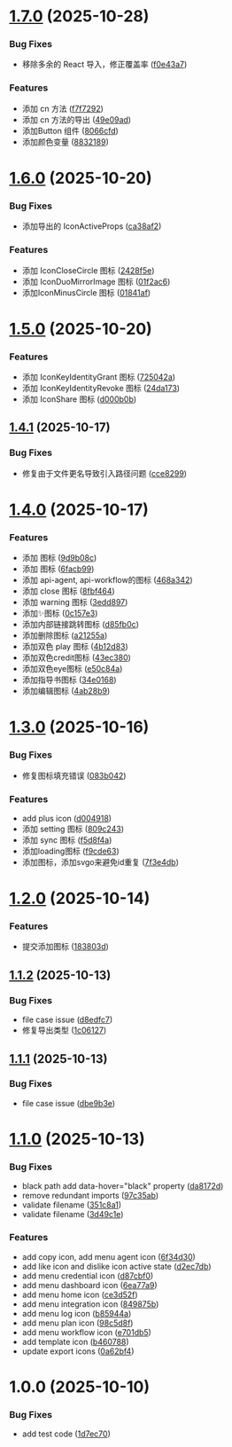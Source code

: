 # [1.7.0](https://github.com/xing-lin/browseract-ui/compare/v1.6.0...v1.7.0) (2025-10-28)

### Bug Fixes

- 移除多余的 React 导入，修正覆盖率 ([f0e43a7](https://github.com/xing-lin/browseract-ui/commit/f0e43a703107f3a84752e769dbfeb59eeb37df2a))

### Features

- 添加 cn 方法 ([f7f7292](https://github.com/xing-lin/browseract-ui/commit/f7f7292cf752af85fb2f8eacdbd83a94e90449cc))
- 添加 cn 方法的导出 ([49e09ad](https://github.com/xing-lin/browseract-ui/commit/49e09ad81207d5badc5b15e18bebc67242f8563e))
- 添加Button 组件 ([8066cfd](https://github.com/xing-lin/browseract-ui/commit/8066cfdaf6ae03c3ffd72b27572f8392ccee22f6))
- 添加颜色变量 ([8832189](https://github.com/xing-lin/browseract-ui/commit/88321897f25b88ec5ee1999e4b139e824b19a230))

# [1.6.0](https://github.com/xing-lin/browseract-ui/compare/v1.5.0...v1.6.0) (2025-10-20)

### Bug Fixes

- 添加导出的 IconActiveProps ([ca38af2](https://github.com/xing-lin/browseract-ui/commit/ca38af2c6e4252860a01edc00ddfb171122049be))

### Features

- 添加 IconCloseCircle 图标 ([2428f5e](https://github.com/xing-lin/browseract-ui/commit/2428f5eb0dd63576717bf161bd3fca42c4136b4d))
- 添加 IconDuoMirrorImage 图标 ([01f2ac6](https://github.com/xing-lin/browseract-ui/commit/01f2ac675e8fa1db0dbc55516f30a64cb636377e))
- 添加IconMinusCircle 图标 ([01841af](https://github.com/xing-lin/browseract-ui/commit/01841af688cbed70acfc25a920c00ce49a92c093))

# [1.5.0](https://github.com/xing-lin/browseract-ui/compare/v1.4.1...v1.5.0) (2025-10-20)

### Features

- 添加 IconKeyIdentityGrant 图标 ([725042a](https://github.com/xing-lin/browseract-ui/commit/725042a81e83b2bd26439ec4025667bd1a3216d5))
- 添加 IconKeyIdentityRevoke 图标 ([24da173](https://github.com/xing-lin/browseract-ui/commit/24da1730f2cd6e75a96f5d7249260f5ee423934b))
- 添加 IconShare 图标 ([d000b0b](https://github.com/xing-lin/browseract-ui/commit/d000b0bd35621dac4c268425b77838b6b704dfa9))

## [1.4.1](https://github.com/xing-lin/browseract-ui/compare/v1.4.0...v1.4.1) (2025-10-17)

### Bug Fixes

- 修复由于文件更名导致引入路径问题 ([cce8299](https://github.com/xing-lin/browseract-ui/commit/cce8299ae15380fbad581affffd049331d0b31b6))

# [1.4.0](https://github.com/xing-lin/browseract-ui/compare/v1.3.0...v1.4.0) (2025-10-17)

### Features

- 添加 <IconKeyIdentity /> 图标 ([9d9b08c](https://github.com/xing-lin/browseract-ui/commit/9d9b08ce522e71aed729c6db0e43140745b76301))
- 添加 <IconKeySecurity /> 图标 ([6facb99](https://github.com/xing-lin/browseract-ui/commit/6facb997f0cc76d8da5867ac46bcc08056764230))
- 添加 api-agent, api-workflow的图标 ([468a342](https://github.com/xing-lin/browseract-ui/commit/468a342a32de7790e7112352f361fd4a634698ec))
- 添加 close 图标 ([8fbf464](https://github.com/xing-lin/browseract-ui/commit/8fbf464a1cd7d0b2193cbe694c2e913c0e528b6c))
- 添加 warning 图标 ([3edd897](https://github.com/xing-lin/browseract-ui/commit/3edd897189c2500a3f13ac2fed51f37309aa9f21))
- 添加✨图标 ([0c157e3](https://github.com/xing-lin/browseract-ui/commit/0c157e3a3bfd0e1bb9783a363bf4b9e0f0927106))
- 添加内部链接跳转图标 ([d85fb0c](https://github.com/xing-lin/browseract-ui/commit/d85fb0c2673fce72174b7b75e4ffb259cb2f68c2))
- 添加删除图标 ([a21255a](https://github.com/xing-lin/browseract-ui/commit/a21255ad1c5418054579d7648b4731ad5281b07f))
- 添加双色 play 图标 ([4b12d83](https://github.com/xing-lin/browseract-ui/commit/4b12d83908f6f10a788fa72b44f2ce9b638f60d2))
- 添加双色credit图标 ([43ec380](https://github.com/xing-lin/browseract-ui/commit/43ec380f52aac3c4a3cff087d9cd31a708e048e4))
- 添加双色eye图标 ([e50c84a](https://github.com/xing-lin/browseract-ui/commit/e50c84a535c03e0e050e046c3c6c61e3b11562c0))
- 添加指导书图标 ([34e0168](https://github.com/xing-lin/browseract-ui/commit/34e0168aa61cffd3c918b0338328382a0c76007d))
- 添加编辑图标 ([4ab28b9](https://github.com/xing-lin/browseract-ui/commit/4ab28b9e56f9b485073ac8397c5579f964ee78e6))

# [1.3.0](https://github.com/xing-lin/browseract-ui/compare/v1.2.0...v1.3.0) (2025-10-16)

### Bug Fixes

- 修复图标填充错误 ([083b042](https://github.com/xing-lin/browseract-ui/commit/083b042d41dd1886cdc524b8f5d64d81a0c37d67))

### Features

- add plus icon ([d004918](https://github.com/xing-lin/browseract-ui/commit/d004918f6df687259095916f4b6e38388b77c714))
- 添加 setting 图标 ([809c243](https://github.com/xing-lin/browseract-ui/commit/809c243d53ba3fb65bcb16458ba3df05105489c8))
- 添加 sync 图标 ([f5d8f4a](https://github.com/xing-lin/browseract-ui/commit/f5d8f4ad7d7f799a2784488db39431b30779eb4c))
- 添加loading图标 ([f9cde63](https://github.com/xing-lin/browseract-ui/commit/f9cde63e012a04c513cfea5f7459a2e510aed65d))
- 添加图标，添加svgo来避免id重复 ([7f3e4db](https://github.com/xing-lin/browseract-ui/commit/7f3e4db69e4026f41b4cbc2e79f84105bce220f8))

# [1.2.0](https://github.com/xing-lin/browseract-ui/compare/v1.1.2...v1.2.0) (2025-10-14)

### Features

- 提交添加图标 ([183803d](https://github.com/xing-lin/browseract-ui/commit/183803d0fc38ba6763334f874673a35e15d86244))

## [1.1.2](https://github.com/xing-lin/browseract-ui/compare/v1.1.1...v1.1.2) (2025-10-13)

### Bug Fixes

- file case issue ([d8edfc7](https://github.com/xing-lin/browseract-ui/commit/d8edfc70d1ec3b5ef66f37057c2f53da34911bde))
- 修复导出类型 ([1c06127](https://github.com/xing-lin/browseract-ui/commit/1c06127bc577914f8344a5967ef705ef8977fedd))

## [1.1.1](https://github.com/xing-lin/browseract-ui/compare/v1.1.0...v1.1.1) (2025-10-13)

### Bug Fixes

- file case issue ([dbe9b3e](https://github.com/xing-lin/browseract-ui/commit/dbe9b3e10b7af336da23b05d4ebba5cdf75fd733))

# [1.1.0](https://github.com/xing-lin/browseract-ui/compare/v1.0.0...v1.1.0) (2025-10-13)

### Bug Fixes

- black path add data-hover="black" property ([da8172d](https://github.com/xing-lin/browseract-ui/commit/da8172d480d869724da4faf2dd98062dc34e03a1))
- remove redundant imports ([97c35ab](https://github.com/xing-lin/browseract-ui/commit/97c35abeb34911ff7596a5147113177e62105ddd))
- validate filename ([351c8a1](https://github.com/xing-lin/browseract-ui/commit/351c8a184857063ee0610a7dcaa6407741287dda))
- validate filename ([3d49c1e](https://github.com/xing-lin/browseract-ui/commit/3d49c1e78e1198e92f77802d2fcd9520010bb6d3))

### Features

- add copy icon, add menu agent icon ([6f34d30](https://github.com/xing-lin/browseract-ui/commit/6f34d30ab802d16c3a516602f3dc7338d0dd1061))
- add like icon and dislike icon active state ([d2ec7db](https://github.com/xing-lin/browseract-ui/commit/d2ec7db2597c26a18d27091e2f4f4a035d17a0f0))
- add menu credential icon ([d87cbf0](https://github.com/xing-lin/browseract-ui/commit/d87cbf020da3e05db341208a0a9793a106149c78))
- add menu dashboard icon ([6ea77a9](https://github.com/xing-lin/browseract-ui/commit/6ea77a9ff07225db0c89dbd13737a644b60136b0))
- add menu home icon ([ce3d52f](https://github.com/xing-lin/browseract-ui/commit/ce3d52f9d218326f01db55ca2f8b7796e8d7e4f2))
- add menu integration icon ([849875b](https://github.com/xing-lin/browseract-ui/commit/849875bb371624ee3035a784d8907c0c148936af))
- add menu log icon ([b85944a](https://github.com/xing-lin/browseract-ui/commit/b85944a5751ddc9b322d2dcd5195a9698cf2f22d))
- add menu plan icon ([98c5d8f](https://github.com/xing-lin/browseract-ui/commit/98c5d8f7a12ed08d595be6f9b03f6937861bc5bd))
- add menu workflow icon ([e701db5](https://github.com/xing-lin/browseract-ui/commit/e701db543a96eddd2d2e42c12c65039de314e96d))
- add template icon ([b460788](https://github.com/xing-lin/browseract-ui/commit/b460788766f1cfcea770a8d2417941f97dc2e82a))
- update export icons ([0a62bf4](https://github.com/xing-lin/browseract-ui/commit/0a62bf4e1c49fa29c03ee2354e199c517c797aeb))

# 1.0.0 (2025-10-10)

### Bug Fixes

- add test code ([1d7ec70](https://github.com/xing-lin/browseract-ui/commit/1d7ec70c542faba0368eae3020e90eb735c2da23))
